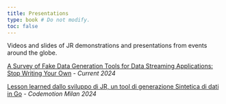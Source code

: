 ```yaml
---
title: Presentations
type: book # Do not modify.
toc: false
---
```


Videos and slides of JR demonstrations and presentations from events around the globe.

[A Survey of Fake Data Generation Tools for Data Streaming Applications: Stop Writing Your Own](https://current.confluent.io/2024-sessions/a-survey-of-fake-data-generation-tools-for-data-streaming-applications-stop-writing-your-own) - _Current 2024_ 

[Lesson learned dallo sviluppo di JR, un tool di generazione Sintetica di dati in Go](https://conferences.codemotion.com/milan2024/talks/) - _Codemotion Milan 2024_ 
